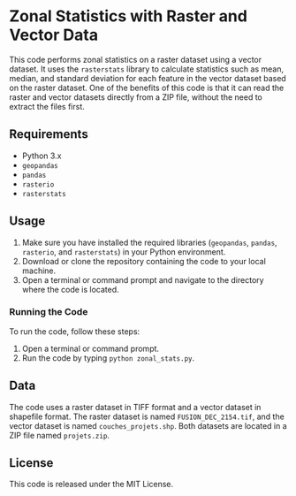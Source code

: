 # Zonal Statistics with Raster and Vector Data

This code performs zonal statistics on a raster dataset using a vector dataset. It uses the `rasterstats` library to calculate statistics such as mean, median, and standard deviation for each feature in the vector dataset based on the raster dataset. One of the benefits of this code is that it can read the raster and vector datasets directly from a ZIP file, without the need to extract the files first.

## Requirements

* Python 3.x
* `geopandas`
* `pandas`
* `rasterio`
* `rasterstats`

## Usage

1. Make sure you have installed the required libraries (`geopandas`, `pandas`, `rasterio`, and `rasterstats`) in your Python environment.
2. Download or clone the repository containing the code to your local machine.
3. Open a terminal or command prompt and navigate to the directory where the code is located.

### Running the Code

To run the code, follow these steps:

1. Open a terminal or command prompt.
2. Run the code by typing `python zonal_stats.py`.

## Data

The code uses a raster dataset in TIFF format and a vector dataset in shapefile format. The raster dataset is named `FUSION_DEC_2154.tif`, and the vector dataset is named `couches_projets.shp`. Both datasets are located in a ZIP file named `projets.zip`.

## License

This code is released under the MIT License.